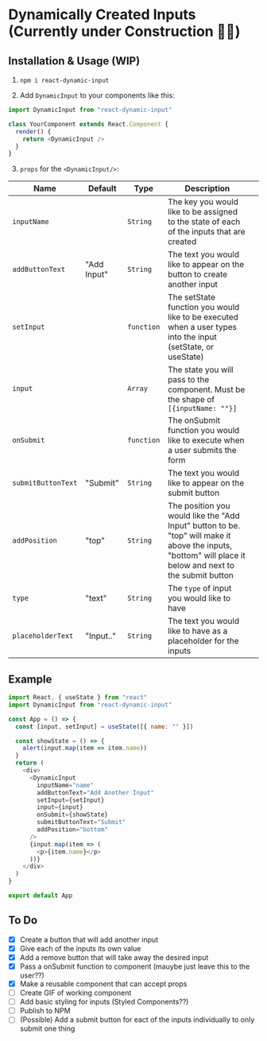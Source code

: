 # Dynamically Created Inputs (Currently under Construction 👷‍♂️)

## Installation & Usage (WIP)

1. `npm i react-dynamic-input`

2. Add `DynamicInput` to your components like this:

```js
import DynamicInput from "react-dynamic-input"

class YourComponent extends React.Component {
  render() {
    return <DynamicInput />
  }
}
```

3.  `props` for the `<DynamicInput/>`:

| Name               | Default     | Type       | Description                                                                                                                                               |     |
| ------------------ | ----------- | ---------- | --------------------------------------------------------------------------------------------------------------------------------------------------------- | --- |
| `inputName`        |             | `String`   | The key you would like to be assigned to the state of each of the inputs that are created                                                                 |     |
| `addButtonText`    | "Add Input" | `String`   | The text you would like to appear on the button to create another input                                                                                   |
| `setInput`         |             | `function` | The setState function you would like to be executed when a user types into the input (setState, or useState)                                              |     |
| `input`            |             | `Array`    | The state you will pass to the component. Must be the shape of `[{inputName: ""}]`                                                                        |     |
| `onSubmit`         |             | `function` | The onSubmit function you would like to execute when a user submits the form                                                                              |     |
| `submitButtonText` | "Submit"    | `String`   | The text you would like to appear on the submit button                                                                                                    |     |
| `addPosition`      | "top"       | `String`   | The position you would like the "Add Input" button to be. "top" will make it above the inputs, "bottom" will place it below and next to the submit button |     |
| `type`             | "text"      | `String`   | The `type` of input you would like to have                                                                                                                |     |
| `placeholderText`  | "Input.."   | `String`   | The text you would like to have as a placeholder for the inputs                                                                                           |     |

## Example

```js
import React, { useState } from "react"
import DynamicInput from "react-dynamic-input"

const App = () => {
  const [input, setInput] = useState([{ name: "" }])

  const showState = () => {
    alert(input.map(item => item.name))
  }
  return (
    <div>
      <DynamicInput
        inputName="name"
        addButtonText="Add Another Input"
        setInput={setInput}
        input={input}
        onSubmit={showState}
        submitButtonText="Submit"
        addPosition="bottom"
      />
      {input.map(item => (
        <p>{item.name}</p>
      ))}
    </div>
  )
}

export default App
```

## To Do

- [x] Create a button that will add another input
- [x] Give each of the inputs its own value
- [x] Add a remove button that will take away the desired input
- [x] Pass a onSubmit function to component (mauybe just leave this to the user??)
- [x] Make a reusable component that can accept props
- [ ] Create GIF of working component
- [ ] Add basic styling for inputs (Styled Components??)
- [ ] Publish to NPM
- [ ] (Possible) Add a submit button for eact of the inputs individually to only submit one thing
